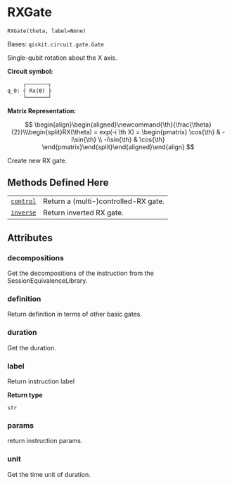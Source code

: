 # RXGate



`RXGate(theta, label=None)`

Bases: `qiskit.circuit.gate.Gate`

Single-qubit rotation about the X axis.

**Circuit symbol:**

```python
     ┌───────┐
q_0: ┤ Rx(ϴ) ├
     └───────┘
```

**Matrix Representation:**

$$
 \begin{align}\begin{aligned}\newcommand{\th}{\frac{\theta}{2}}\\\begin{split}RX(\theta) = exp(-i \th X) =
    \begin{pmatrix}
        \cos{\th}   & -i\sin{\th} \\
        -i\sin{\th} & \cos{\th}
    \end{pmatrix}\end{split}\end{aligned}\end{align} 
$$

Create new RX gate.

## Methods Defined Here

|                                                                                                                                  |                                      |
| -------------------------------------------------------------------------------------------------------------------------------- | ------------------------------------ |
| [`control`](qiskit.circuit.library.RXGate.control#qiskit.circuit.library.RXGate.control "qiskit.circuit.library.RXGate.control") | Return a (multi-)controlled-RX gate. |
| [`inverse`](qiskit.circuit.library.RXGate.inverse#qiskit.circuit.library.RXGate.inverse "qiskit.circuit.library.RXGate.inverse") | Return inverted RX gate.             |

## Attributes



### decompositions

Get the decompositions of the instruction from the SessionEquivalenceLibrary.



### definition

Return definition in terms of other basic gates.



### duration

Get the duration.



### label

Return instruction label

**Return type**

`str`



### params

return instruction params.



### unit

Get the time unit of duration.
